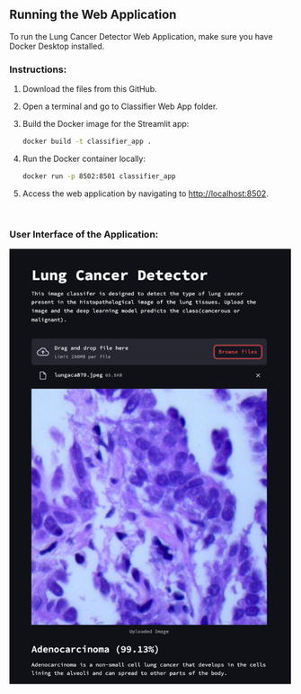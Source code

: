 ## Running the Web Application

To run the Lung Cancer Detector Web Application, make sure you have Docker Desktop installed.

### Instructions:

1. Download the files from this GitHub.
   
2. Open a terminal and go to Classifier Web App folder.

3. Build the Docker image for the Streamlit app:

    ```bash
    docker build -t classifier_app .
    ```

4. Run the Docker container locally:

    ```bash
    docker run -p 8502:8501 classifier_app
    ```

5. Access the web application by navigating to [http://localhost:8502](http://localhost:8502).

<br>

### User Interface of the Application:
![User Interface of the Application](Classifier%20Web%20App/web%20UI.png)


